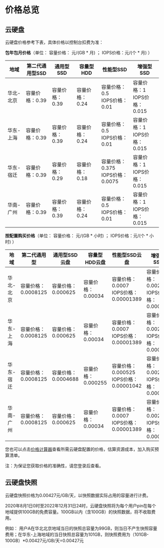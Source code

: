 # 价格总览

## 云硬盘

云硬盘价格参考下表，具体价格以控制台扣费为准：

**包年包月价格**（单位：  容量价格： 元/(GB * 月) ； IOPS价格：元/(个 * 月) ）

| 地域      | 第二代通用型SSD | 通用型SSD      | 容量型HDD      | 性能型SSD                             | 增强型SSD                        |
| --------- | --------------- | -------------- | -------------- | ------------------------------------- | -------------------------------- |
| 华北-北京 | 容量价格：0.39  | 容量价格：0.39 | 容量价格：0.24 | 容量价格：0.5<br />IOPS价格：0.01     | 容量价格：1<br />IOPS价格：0.015 |
| 华东-上海 | 容量价格：0.39  | 容量价格：0.39 | 容量价格：0.24 | 容量价格：0.5<br />IOPS价格：0.01     | 容量价格：1<br />IOPS价格：0.015 |
| 华东-宿迁 | 容量价格：0.39  | 容量价格：0.29 | 容量价格：0.18 | 容量价格：0.375<br />IOPS价格：0.0075 | 容量价格：1<br />IOPS价格：0.015 |
| 华南-广州 | 容量价格：0.39  | 容量价格：0.39 | 容量价格：0.24 | 容量价格：0.5<br />IOPS价格：0.01     | 容量价格：1<br />IOPS价格：0.015 |

 


**按配置购买价格**（单位：  容量价格： 元/(GB * 小时) ； IOPS价格：元/(个 * 小时) ）

| 地域      | 第二代通用型        | 通用型SSD云盘       | 容量型HDD云盘      | 性能型SSD云盘                                | 增强型SSD                                 |
| --------- | ------------------- | ------------------- | ------------------ | -------------------------------------------- | ----------------------------------------- |
| 华北-北京 | 容量价格：0.0008125 | 容量价格：0.000625  | 容量价格：0.00034  | 容量价格：0.0007<br />IOPS价格：0.00001389   | 容量价格：0.00208<br />IOPS价格：0.000021 |
| 华东-上海 | 容量价格：0.0008125 | 容量价格：0.000625  | 容量价格：0.00034  | 容量价格：0.0007<br />IOPS价格：0.00001389   | 容量价格：0.00208<br />IOPS价格：0.000021 |
| 华东-宿迁 | 容量价格：0.0008125 | 容量价格：0.0004688 | 容量价格：0.000255 | 容量价格：0.000525<br />IOPS价格：0.00001042 | 容量价格：0.00208<br />IOPS价格：0.000021 |
| 华南-广州 | 容量价格：0.0008125 | 容量价格：0.000625  | 容量价格：0.00034  | 容量价格：0.0007<br />IOPS价格：0.00001389   | 容量价格：0.00208<br />IOPS价格：0.000021 |

 


您也可以点击[价格计算器](https://www.jdcloud.com/cn/calculator/calDisk)查看所需云硬盘配置的价格，估算资源成本，加入购买预算清单。

注：为保证您获取价格的准确性，请您登录后查看。



## 云硬盘快照

云硬盘快照价格为0.00427元/GB/天，以快照数据实际占用的容量进行计费。

2020年8月1日0时至2022年12月31日24时，云硬盘快照将为每个用户pin在每个地域提供100GB的免费容量。100GB以内（含100GB）的快照数据，将不收取费用。

例如： 用户A在华北北京地域当日的快照总容量为99GB，则当日不产生快照容量费用；在华东-上海地域的当日快照总容量为101GB，则快照费用为（101GB-100GB）*0.00427元/GB/天=0.00427元
